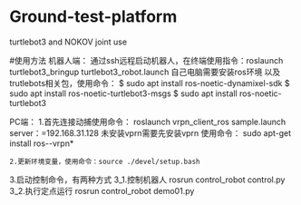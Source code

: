# Ground-test-platform
turtlebot3 and NOKOV joint use

#使用方法
机器人端：
	通过ssh远程启动机器人，在终端使用指令：roslaunch turtlebot3_bringup turtlebot3_robot.launch
		自己电脑需要安装ros环境 以及trutlebots相关包，使用命令：
		$ sudo apt install ros-noetic-dynamixel-sdk
    $ sudo apt install ros-noetic-turtlebot3-msgs
    $ sudo apt install ros-noetic-turtlebot3
		
		
PC端：
	1.首先连接动捕使用命令：
	roslaunch vrpn_client_ros sample.launch  server：=192.168.31.128
		未安装vprn需要先安装vprn 使用命令：
		sudo apt-get install ros-<your ros vision>-vrpn*
  
	2.更新环境变量，使用命令：source ./devel/setup.bash
  
  3.启动控制命令，有两种方式
    3_1.控制机器人
    rosrun control_robot control.py 
    3_2.执行定点运行
    rosrun control_robot demo01.py 

